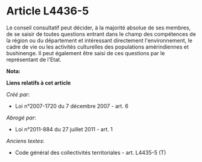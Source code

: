 # Article L4436-5

Le conseil consultatif peut décider, à la majorité absolue de ses membres, de se saisir de toutes questions entrant dans le
champ des compétences de la région ou du département et intéressant directement l'environnement, le cadre de vie ou les
activités culturelles des populations amérindiennes et bushinenge. Il peut également être saisi de ces questions par le
représentant de l'Etat.

**Nota:**



**Liens relatifs à cet article**

_Créé par_:

  - Loi n°2007-1720 du 7 décembre 2007 - art. 6

_Abrogé par_:

  - Loi n°2011-884 du 27 juillet 2011 - art. 1

_Anciens textes_:

  - Code général des collectivités territoriales - art. L4435-5 (T)
